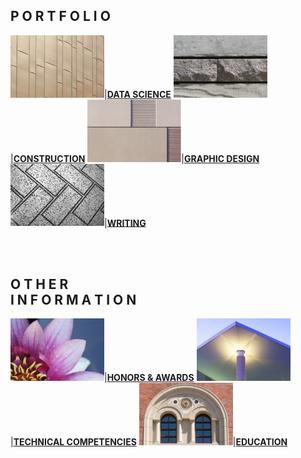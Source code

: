 <link rel="icon" href="/favicon.png" type="image/x-icon" />

## P O R T F O L I O

[<img src="images/Picture2.png?raw=true" width="150"/>](https://annacjacobson.github.io/data_science/index)|[**DATA SCIENCE**](https://annacjacobson.github.io/data_science/index)
[<img src="images/Picture3.png?raw=true" width="150"/>](https://annacjacobson.github.io/construction/index)|[**CONSTRUCTION**](https://annacjacobson.github.io/construction/index)
[<img src="images/Picture4.png?raw=true" width="150"/>](https://annacjacobson.github.io/design)|[**GRAPHIC DESIGN**](https://annacjacobson.github.io/design)
[<img src="images/Picture11.png?raw=true" width="150"/>](https://annacjacobson.github.io/writing)|[**WRITING**](https://annacjacobson.github.io/writing)

<br><br/>

## O T H E R <br> I N F O R M A T I O N

[<img src="images/Picture8.png?raw=true" width="150"/>](https://annacjacobson.github.io/honors_awards)|[**HONORS & AWARDS**](https://annacjacobson.github.io/honors_awards)
[<img src="images/Picture5.png?raw=true" width="150"/>](https://annacjacobson.github.io/tech)|[**TECHNICAL COMPETENCIES**](https://annacjacobson.github.io/tech)
[<img src="images/Picture1.png?raw=true" width="150"/>](https://annacjacobson.github.io/education)|[**EDUCATION**](https://annacjacobson.github.io/education)



